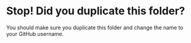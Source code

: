 # Stop! Did you duplicate this folder?
You should make sure you duplicate this folder and change the name to your GitHub username.
